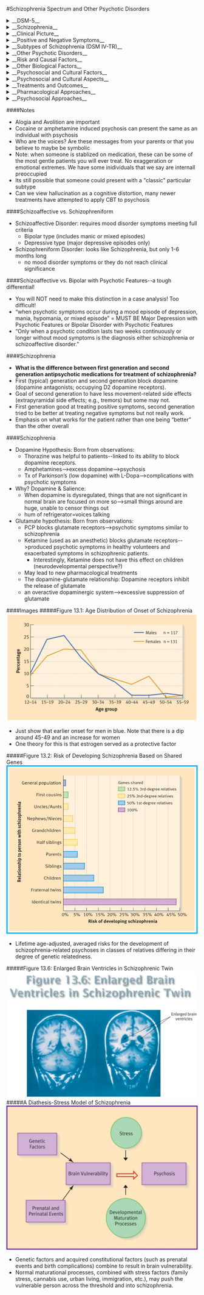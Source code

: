 #Schizophrenia  Spectrum and Other Psychotic Disorders

<details>
<summary>__DSM-5__</summary>
- Schizophrenia Spectrum and Other Psychotic Disorders
	- Schizophrenia
	- Other Psychotic Disorders
	- Schizotypal (Personality) Disorder
</details>
<details>
<summary>__Schizophrenia__</summary>
- The hallmark of schizophrenia is psychosis — a significant loss of contact with reality
- “Split Mind” does not refer to multiple personalities.  
	- Bleuler (1911) believed there was a split from reality - believed it was derived from a disorganization of thought processes
	- There is a split within the intellect, between the intellect and emotion, and between the intellect and external reality.
</details>
<details>
<summary>__Clinical Picture__</summary>
- Hallmark symptoms include:	
- Delusions
	- An erroneous belief that is fixed and firmly held despite clear contradictory evidence
	- Disturbance in the content of thought
	- Examples include:
		- Made feelings or impulses - One’s thoughts, feelings or actions are controlled by external agents
		- Thought broadcasting - Private thoughts are broadcast to others
		- Thought insertion or withdrawal - Thoughts are inserted or withdrawn by an external force
		- Delusions of reference - A neutral environmental event is believed to have special and personal meaning
- Hallucinations
	- A sensory experience that seems real but occurs in the absence of any external perceptual stimulus
	- May have personal meaning 
	- Can occur in any sensory modality - Auditory is most common
	- PET and fMRI studies suggest that auditory hallucinations may be misperceived subvocal speech
- Disorganized speech
	- Failure to make sense despite conforming to semantic and syntactic rules of speech
	- “Cognitive slippage,” “loosening” of associations, or “incoherence”
	- Words and word combinations sound communicative, but listener is left with no understanding.
- Disorganized and catatonic behavior
	- Impairment of goal-directed activity
	- Occurs in areas of daily functioning
		- Work 
		- Social relations
		- Self-care (hygiene, safety, dress)
	- Catatonia involves almost no movement at all, sometimes in an unusual posture
</details>
<details>
<summary>__Positive and Negative Symptoms__</summary>
- Positive symptoms of schizophrenia reflect an excess or distortion in a normal repertoire of behavior and experience such as:
	- Delusions
	- Hallucinations 
	- Disorganized speech
	- Disorganized behavior
- Negative symptoms reflect an absence or deficit of behaviors that are normally present
	- Flat or blunted emotional expressiveness
	- Alogia-Very little speech
	- Avolition-Inability to initiate or persist in goal directed activities
</details>
<details>
<summary>__Subtypes of Schizophrenia (DSM IV-TR)__</summary>
- Subtypes of Schizophrenia in DSM-IVTR included the following.  Subtypes are no longer included in DSM-5
	- Paranoid type - Delusions or auditory hallucinations are present, but thought disorder, disorganized behavior, or affective flattening are not
	- Disorganized type - Where thought disorder and flat affect are present together
	- Catatonic type - The subject may be almost immobile or exhibit agitated, purposeless movement. Symptoms can include catatonic stupor and waxy flexibility
	- Undifferentiated type - Psychotic symptoms are present but the criteria for paranoid, disorganized, or catatonic types have not been met
	- Residual type - Where positive symptoms are present at a low intensity only
</details>
<details>
<summary>__Other Psychotic Disorders__</summary>
- Other psychotic disorders include:
- Schizoaffective disorder
	- Hybrid of schizophrenia and mood disorder
	- Mood Symptoms have met full criteria and present for 50% of the illness
	- Its difficult to diagnose. Less scary than Schizophrenia
	- There has to be a period of pure psychosis for at least two weeks. That is extremely difficult to determine when you are psychotic and emotionally imbalanced a lot of the time
- Schizophreniform disorder - Like schizophrenia but only 1-6 months long
- Delusional disorder - Delusions but otherwise normal behavior
	- Seems perfectly normal but suffering from extreme delusions, usually of grandiosity
	- Typically lasts a month
- Brief psychotic disorder - Usually lasts only a matter of days. Onset usually due to loss or extreme emotional experiences
</details>
<details>
<summary>__Risk and Causal Factors__</summary>
- Genetic factors are clearly implicated in schizophrenia
	- The influence of genetics is revealed by
	- Twin studies - Higher concordance rate for MZ than DZ twins
	- Adoption studies - Schizophrenia more common in biological than adoptive families of adoptees
	- Studies of molecular genetics - Unlikely that schizophrenia is linked to only one gene
- Prenatal and Perinatal Factors
	- Other factors that have been implicated in the development of schizophrenia include:
	- Prenatal infection
	- Rhesus incompatibility
	- Early nutritional deficiencies
	- Perinatal birth complications
- Genes and Environment in Schizophrenia: A Synthesis
	- Current thinking emphasizes the interplay between multiple genetic and environmental factors
	- Schizophrenia is genetically influenced but not genetically determined
- Having a relative with the disorder significantly raises a person’s risk of developing schizophrenia
- A Neurodevelopmental Perspective
	- A lesion in the brain is thought to lie dormant until normal developmental changes occur 
	- These changes expose the problems that result from this brain abnormality
	- May involve abnormalities in the process of cell migration which occurs during the second trimester
	- Developmental precursors may include motor abnormalities, low positive facial emotion, and high negative facial emotion
	- Cell Migration, the proliferation of neurons, may contribute to the development of schizophrenia. Some problems with migration may result in a compromised brain state.
</details>
<details>
<summary>__Other Biological Factors__</summary>
- Many brain areas are abnormal in schizophrenia including:
	- Decreased brain volume
	- Enlarged ventricles
	- Frontal lobe dysfunction
	- Reduced volume of the thalamus
	- Abnormalities in temporal lobe areas such as the hippocampus and amygdala
- Abnormalities are not found in all patients
- Neurotransmitters implicated in schizophrenia include:
	- Dopamine
		- The Dopamine Hypothesis and Evidence such as:
		- Pharmacological Success of Chlorpromazine
		- Amphetamine Induced Psychosis
		- L-Dopa - precursor to dopamine
		- Dopamine and Salience
		- Increased density of D2 receptors, Dopamine Supersensitivity
	- Glutamate Hypothesis
		- Dysregulation in glutamate systems
		- Dopamine inhibits glutamate
</details>
<details>
<summary>__Psychosocial and Cultural Factors__</summary>
- Many theories about bad families causing schizophrenia have not stood the test of time including:
	- The idea of the “schizophrenogenic mother” - whose cold and aloof behavior was the root cause of schizophrenia, was very influential in many clinical circles
	- The double-bind hypothesis
- Instead, communication problems may be the result of having a schizophrenic in the family 
- Expressed Emotion and Relapse
	- EE-how a family member speaks about the patient during a private interview with a researcher
	- Criticism, Hostility and Emotional Over-involvement
</details>
<details>
<summary>__Psychosocial and Cultural Aspects__</summary>
- Urban Living - No conclusive evidence as to whether its the environment that caused it or the people with the disposition are more likely to live in this environment.
- Immigration - Predisposition to the disorder as well as the stress of a new environment
- Cannabis Abuse - Genetic correlation has been found for people who have a disposition to schizophrenia and cannabis abuse
</details>
<details>
<summary>__Treatments and Outcomes__</summary>
- Before the 1950s, the prognosis for schizophrenia was bleak
- Antipsychotic drugs, introduced in the 1950s, dramatically improved the prognosis
- Currently, about 38% of people diagnosed with schizophrenia function well 15-25 years later
- Long-term institutionalization is necessary for about 12%
- Life expectancy shortened
- Suicide risk higher
</details>
<details>
<summary>__Pharmacological Approaches__</summary>
- First-Generation Antipsychotics
	- Neuroleptics, chlorpromazine (Thorazine); haloperidol (Haldol)
	- Dopamine Antagonists - increase the chemical effectiveness of dopamine
	- Positive Symptoms
	- Extrapyramidal Side Effects-involuntary movements
	- Tardive Dyskinesia - a difficult-to-treat and often incurable disorder resulting in involuntary, repetitive body movements.
	- Neuroleptic Malignant Syndrome-high fever, muscle rigidity, fatal untreated
	- Not a great treatment for treating lack of affect or lack of motor ability, and as a result can lead to more involuntary movements
- Second-Generation Antipsychotics
	- Examples: clozapine (Clozaril); risperidone (Risperdal), olanzapine (Zyprexa),
	- Fewer extrapyramidal (motor abnormality) side effects
	- No support for belief that these are more effective
	- Side effects-drowsiness, weight gain, diabetes - stems from a thyroid issue
</details>
<details>
<summary>__Psychosocial Approaches__</summary>
- Psychosocial approaches include:
- Family therapy 
	- working with patients and their families to educate them about schizophrenia, 
	- to help them improve their coping and problemsolving skills, 
	- and to enhance communication skills, especially the clarity of family communication.
- Case management - acts as a broker, referring the patient to the people who will provide the needed service
- Social-skills training
	- designed to help patients acquire the skills they need to function better on a day-to-day basis.
	- These skills include employment skills, relationship skills, selfcare skills, and skills in managing medications or symptoms.
- Cognitive remediation - 
	- researchers are trying to help patients improve some of their neurocognitive deficits (e.g., problems with verbal memory, vigilance, and performance on card-sorting tasks).
	- The hope is that these improvements will translate into better overall functioning.
- Cognitive-behavioral therapy
	- Current data suggest that CBT is not very helpful for negative symptoms
	- The goal of these treatments is to decrease the intensity of positive symptoms, reduce relapse, and decrease social disability.
- Individual treatment
	- a nonpsychodynamic approach that equips patients with a broad range of coping techniques and skills. 
	- The therapy is staged, which means that it comprises different components that are administered at different points in the patient’s recovery
	- Educating patients about the illness and its treatment is also helpful and also prevents relapse
</details>

####Notes
- Alogia and Avolition are important
- Cocaine or amphetamine induced psychosis can present the same as an individual with psychosis
- Who are the voices? Are these messages from your parents or that you believe to maybe be symbolic
- Note: when someone is stablized on medication, these can be some of the most gentle patients you will ever treat. No exaggeration or emotional extremes. We have some inidividuals that we say are internall preoccupied
- Its still possible that someone could present with a "classic" particular subtype
- Can we view hallucination as a cognitive distortion, many newer treatments have attempted to apply CBT to psychosis

####Schizoaffective vs. Schizophreniform
- Schizoaffective Disorder: requires mood disorder symptoms meeting full criteria
	- Bipolar type (includes manic or mixed episodes)
	- Depressive type (major depressive episodes only) 
- Schizophreniform Disorder: looks like Schizophrenia, but only 1-6 months long
	- no mood disorder symptoms or they do not reach clinical significance 

####Schizoaffective vs. Bipolar with Psychotic Features--a tough differential! 
- You will NOT need to make this distinction in a case analysis! Too difficult!
- “when psychotic symptoms occur during a mood episode of depression, mania, hypomania, or mixed episode” = MUST BE Major Depression with Psychotic Features or Bipolar Disorder with Psychotic Features 
- “Only when a psychotic condition lasts two weeks continuously or longer without mood symptoms is the diagnosis either schizophrenia or schizoaffective disorder.” 

####Schizophrenia 
- __What is the difference between first generation and second generation antipsychotic medications for treatment of schizophrenia?__
- First (typical) generation and second generation block dopamine (dopamine antagonists; occupying D2 dopamine receptors).
- Goal of second generation to have less movement-related side effects (extrapyramidal side effects; e.g., tremors) but some may not.
- First generation good at treating positive symptoms, second generation tried to be better at treating negative symptoms but not really work.
- Emphasis on what works for the patient rather than one being “better” than the other overall 

####Schizophrenia 
- Dopamine Hypothesis: Born from observations:
	- Thorazine was helpful to patients--linked to its ability to block dopamine receptors.
	- Amphetamines-->excess dopamine-->psychosis
	- Tx of Parkinson’s (low dopamine) with L-Dopa-->complications with psychotic symptoms 
- Why? Dopamine & Salience:
	- When dopamine is dysregulated, things that are not significant in normal brain are focused on more so-->small things around are huge, unable to censor things out
	- hum of refrigerator=voices talking 
- Glutamate hypothesis: Born from observations:
	- PCP blocks glutamate receptors-->psychotic symptoms similar to schizophrenia
	- Ketamine (used as an anesthetic) blocks glutamate receptors-->produced psychotic symptoms in healthy volunteers and exacerbated symptoms in schizophrenic patients.
		- Interestingly, Ketamine does not have this effect on children (neurodevelopmental perspective?)
	- May lead to new pharmacological treatments
	- The dopamine-glutamate relationship: Dopamine receptors inhibit the release of glutamate
	- an overactive dopaminergic system-->excessive suppression of glutamate

####Images
#####Figure 13.1: Age Distribution of Onset of Schizophrenia
<img src="figure131.jpg" />
- Just show that earlier onset for men in blue. Note that there is a dip around 45-49 and an increase for women
- One theory for this is that estrogen served as a protective factor

#####Figure 13.2: Risk of Developing Schizophrenia Based on Shared Genes
<img src="figure132.jpg" />
- Lifetime age-adjusted, averaged risks for the development of schizophrenia-related psychoses in classes of relatives differing in their degree of genetic relatedness.

#####Figure 13.6: Enlarged Brain Ventricles in Schizophrenic Twin
<img src="figure136.png" />
#####A Diathesis-Stress Model of Schizophrenia
<img src="figure13x.jpg" />
- Genetic factors and acquired constitutional factors (such as prenatal events and birth complications) combine to result in brain vulnerability.
- Normal maturational processes, combined with stress factors (family stress, cannabis use, urban living, immigration, etc.), may push the vulnerable person across the threshold and into schizophrenia.
